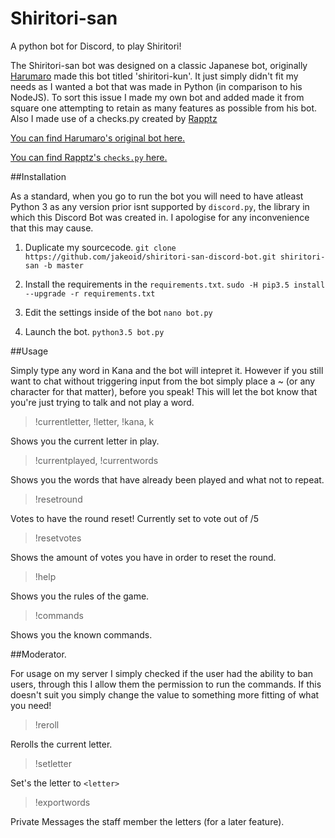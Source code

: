 # Shiritori-san
A python bot for Discord, to play Shiritori!

The Shiritori-san bot was designed on a classic Japanese bot, originally [Harumaro](https://github.com/Harumaro) made this bot titled 'shiritori-kun'. It just simply didn't fit my needs as I wanted a bot that was made in Python (in comparison to his NodeJS). To sort this issue I made my own bot and added made it from square one attempting to retain as many features as possible from his bot. Also I made use of a checks.py created by [Rapptz](https://github.com/Rapptz)

[You can find Harumaro's original bot here.](https://github.com/Harumaro/shiritori-kun-discord-bot)

[You can find Rapptz's `checks.py` here.](https://github.com/Rapptz/RoboDanny/blob/master/cogs/utils/checks.py)

##Installation

As a standard, when you go to run the bot you will need to have atleast Python 3 as any version prior isnt supported by `discord.py`, the library in which this Discord Bot was created in. I apologise for any inconvenience that this may cause. 

1. Duplicate my sourcecode.
```git clone https://github.com/jakeoid/shiritori-san-discord-bot.git shiritori-san -b master```

2. Install the requirements in the `requirements.txt`.
```sudo -H pip3.5 install --upgrade -r requirements.txt```

3. Edit the settings inside of the bot
```nano bot.py```

4. Launch the bot.
```python3.5 bot.py```

##Usage

> <word>

Simply type any word in Kana and the bot will intepret it. However if you still want to chat without triggering input from the bot simply place a ~ (or any character for that matter), before you speak! This will let the bot know that you're just trying to talk and not play a word.

> !currentletter, !letter, !kana, k

Shows you the current letter in play.

> !currentplayed, !currentwords

Shows you the words that have already been played and what not to repeat.

> !resetround

Votes to have the round reset! Currently set to vote out of /5

> !resetvotes

Shows the amount of votes you have in order to reset the round.

> !help

Shows you the rules of the game.

> !commands

Shows you the known commands.

##Moderator.

For usage on my server I simply checked if the user had the ability to ban users, through this I allow them the permission to run the commands. If this doesn't suit you simply change the value to something more fitting of what you need!

> !reroll

Rerolls the current letter.

> !setletter <letter>

Set's the letter to `<letter>`

> !exportwords

Private Messages the staff member the letters (for a later feature).

